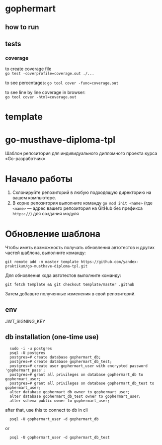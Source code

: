 # gophermart

## how to run

## tests

### coverage
to create coverage file  
`go test -coverprofile=coverage.out ./...`  

to see percentages:
`go tool cover -func=coverage.out`  

to see line by line coverage in browser:  
`go tool cover -html=coverage.out`  


# template
# go-musthave-diploma-tpl

Шаблон репозитория для индивидуального дипломного проекта курса «Go-разработчик»

# Начало работы

1. Склонируйте репозиторий в любую подходящую директорию на вашем компьютере.
2. В корне репозитория выполните команду `go mod init <name>` (где `<name>` — адрес вашего репозитория на GitHub без
   префикса `https://`) для создания модуля

# Обновление шаблона

Чтобы иметь возможность получать обновления автотестов и других частей шаблона, выполните команду:

```
git remote add -m master template https://github.com/yandex-praktikum/go-musthave-diploma-tpl.git
```

Для обновления кода автотестов выполните команду:

```
git fetch template && git checkout template/master .github
```

Затем добавьте полученные изменения в свой репозиторий.

## env
JWT_SIGNING_KEY

## db installation (one-time use)

      sudo -i -u postgres
      psql -U postgres
      postgres=# create database gophermart_db;
      postgres=# create database gophermart_db_test;
      postgres=# create user gophermart_user with encrypted password 'gophermart_pass';
      postgres=# grant all privileges on database gophermart_db to gophermart_user;
      postgres=# grant all privileges on database gophermart_db_test to gophermart_user;
      alter database gophermart_db owner to gophermart_user;
      alter database gophermart_db_test owner to gophermart_user;
      alter schema public owner to gophermart_user;

after that, use this to connect to db in cli

      psql -U gophermart_user -d gophermart_db

or

      psql -U gophermart_user -d gophermart_db_test
